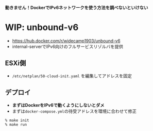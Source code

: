 **動きません！DockerでIPv6ネットワークを使う方法を調べないといけない**
# WIP: unbound-v6
- https://hub.docker.com/r/widecamp1903/unbound-v6
- internal-serverでIPv6向けのフルサービスリゾルバを提供

## ESXi側
- `/etc/netplan/50-cloud-init.yaml` を編集してアドレスを固定

## デプロイ
- **まずはDockerをIPv6で動くようにしないとダメ**
- まずは`docker-compose.yml`の待受アドレスを環境に合わせて修正
```
% make init
% make run
```
